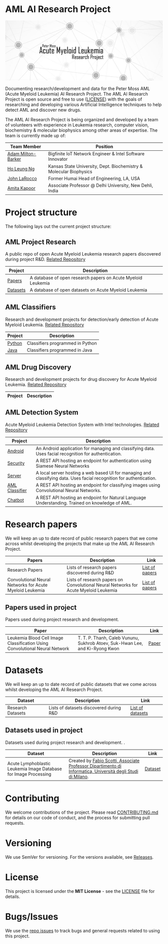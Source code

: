 # AML AI Research Project
![Peter Moss Acute Myeloid Leukemia AI Research Project](Media/Images/Banner-Social.jpg)

Documenting research/development and data for the Peter Moss AML (Acute Myeloid Leukemia) AI Research Project. The AML AI Research Project is open source and free to use ([LICENSE](https://github.com/AMLResearchProject/AML-Classifiers/blob/master/LICENSE "LICENSE")) with the goals of researching and developing various Artificial Intelligence techniques to help detect AML and discover new drugs.

The AML AI Research Project is being organized and developed by a team of volunteers with experience in Leukemia research, computer vision, biochemistry & molecular biophysics among other areas of expertise. The team is currently made up of:

| Team Member  | Position |
| ------------- | ------------- |
| [Adam Milton-Barker](https://github.com/AdamMiltonBarker "Adam Milton-Barker")  | Bigfinite IoT Network Engineer & Intel Software Innovator  |
| [Ho Leung Ng](https://github.com/holeung "Ho  Leung Ng")   | Kansas State University, Dept. Biochemistry & Molecular Biophysics |
| [John LaRocco](https://github.com/holeung "John LaRocco")   | Former Humai Head of Engineering, LA, USA |
| [Amita Kapoor](https://github.com/amita-kapoor "Amita Kapoor") | Associate Professor @ Delhi University, New Dehli, India |

# Project structure
The following lays out the current project structure:

## AML Project Research
A public repo of open Acute Myeloid Leukemia research papers  discovered during project R&D.
[Related Repository](https://github.com/AMLResearchProject/AML-Project-Research "Related Repository") 

| Project  | Description |
| ------------- | ------------- | 
| [Papers](https://github.com/AMLResearchProject/AML-Project-Research/tree/master/Papers "Papers")  | A database of open research papers on Acute Myeloid Leukemia | 
| [Datasets](https://github.com/AMLResearchProject/AML-Project-Research/tree/master/Datasets "Datasets")  | A database of open datasets on Acute Myeloid Leukemia | 

## AML Classifiers
Research and development projects  for detection/early detection of Acute Myeloid Leukemia.
[Related Repository](https://github.com/AMLResearchProject/AML-Classifiers "Related Repository") 

| Project  | Description |
| ------------- | ------------- | 
| [Python](https://github.com/AMLResearchProject/AML-Classifiers/tree/master/Python "Python") | Classifiers programmed in Python | 
| [Java](https://github.com/AMLResearchProject/AML-Classifiers/tree/master/Python "Java") | Classifiers programmed in Java | 

## AML Drug Discovery
Research and development projects for drug discovery for Acute Myeloid Leukemia.
[Related Repository](https://github.com/AMLResearchProject/AML-Drug-Discovery "Related Repository") 

| Project  | Description |
| ------------- | ------------- | 

## AML Detection System
Acute Myeloid Leukemia Detection System with Intel technologies.
[Related Repository](https://github.com/AMLResearchProject/AML-Detection-System "Related Repository") 

| Project  | Description |
| ------------- | ------------- | 
| [Android](https://github.com/AMLResearchProject/AML-Detection-System/tree/master/Android "Android") | An Android application for managing and classifying data. Uses facial recognition for authentication. | 
| [Security](https://github.com/AMLResearchProject/AML-Detection-System/tree/master/Security "Security") | A REST API hosting an endpoint for authentication using Siamese Neural Networks | 
| [Server](https://github.com/AMLResearchProject/AML-Detection-System/tree/master/Server "Server") | A local server hosting a web based UI for managing and classifying data. Uses facial recognition for authentication. | 
| [AML Classifier](https://github.com/AMLResearchProject/AML-Detection-System/tree/master/Server "AML Classifier") | A REST API hosting an endpoint for classifying images using Convolutional Neural Networks. |  
| [Chatbot](https://github.com/AMLResearchProject/AML-Detection-System/tree/master/Chatbot "Chatbot") | A REST API hosting an endpoint for Natural Language Understanding. Trained on knowledge of AML. | 

# Research papers
We will keep an up to date record of public research papers that we come across whilst developing the projects that make up the AML AI Research Project. 

| Papers  | Description | Link | 
| ------------- | ------------- | ------------- |
|  Research Papers | Lists of research papers discovered during R&D | [List of papers](https://github.com/AMLResearchProject/AML-Project-Research/blob/master/Papers/Research-Papers.md "List of papers") |
|  Convolutional Neural Networks for Acute Myeloid Leukemia | Lists of research papers on Convolutional Neural Networks for Acute Myeloid Leukemia |  [List of papers](https://github.com/AMLResearchProject/AML-Project-Research/blob/master/Papers/CNN-AML-Papers.md "List of papers") |

## Papers used in project
Papers used during project research and development. 

| Paper  | Description | Link | 
| ------------- | ------------- | ------------- |
| Leukemia Blood Cell Image Classification Using Convolutional Neural Network | T. T. P. Thanh, Caleb Vununu, Sukhrob Atoev, Suk-Hwan Lee, and Ki-Ryong Kwon  | [Paper](http://www.ijcte.org/vol10/1198-H0012.pdf "Paper") |

# Datasets
We will keep an up to date record of public datasets that we come across whilst developing the AML AI Research Project. 

| Dataset  | Description | Link | 
| ------------- | ------------- | ------------- |
| Research Datasets | Lists of datasets discovered during R&D | [List of datasets](https://github.com/AMLResearchProject/AML-Project-Research/blob/master/Papers/Research-Datasets.md "List of datasets") |

## Datasets used in project
Datasets used during project research and development. .

| Dataset  | Description | Link | 
| ------------- | ------------- | ------------- |
| Acute Lymphoblastic Leukemia Image Database for Image Processing | Created by [Fabio Scotti, Associate Professor Dipartimento di Informatica, Università degli Studi di Milano](https://homes.di.unimi.it/scotti/).  | [Dataset](https://homes.di.unimi.it/scotti/all/#download "Dataset") |

# Contributing
We welcome contributions of the project. Please read [CONTRIBUTING.md](https://github.com/AMLResearchProject/AML-Project-Research/blob/master/CONTRIBUTING.md "CONTRIBUTING.md") for details on our code of conduct, and the process for submitting pull requests.

# Versioning
We use SemVer for versioning. For the versions available, see [Releases](https://github.com/AMLResearchProject/AML-Project-Research/releases "Releases").

# License
This project is licensed under the **MIT License** - see the [LICENSE](https://github.com/AMLResearchProject/AML-Project-Research/blob/master/LICENSE "LICENSE") file for details.

# Bugs/Issues
We use the [repo issues](https://github.com/AMLResearchProject/AML-Project-Research/issues "repo issues") to track bugs and general requests related to using this project. 